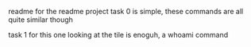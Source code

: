 readme for the readme project
task 0 is simple, these commands are all quite similar though

task 1 for this one looking at the tile is enoguh, a whoami command